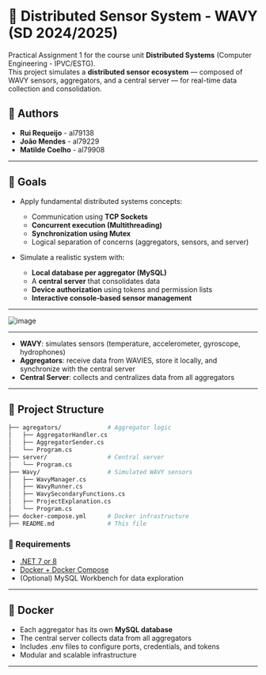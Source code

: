 # 🐠 Distributed Sensor System - WAVY (SD 2024/2025)

Practical Assignment 1 for the course unit **Distributed Systems** (Computer Engineering - IPVC/ESTG).  
This project simulates a **distributed sensor ecosystem** — composed of WAVY sensors, aggregators, and a central server — for real-time data collection and consolidation.

## 📌 Authors

- **Rui Requeijo** - al79138  
- **João Mendes** - al79229  
- **Matilde Coelho** - al79908  

---

## 🧠 Goals

- Apply fundamental distributed systems concepts:
  - Communication using **TCP Sockets**
  - **Concurrent execution (Multithreading)**
  - **Synchronization using Mutex**
  - Logical separation of concerns (aggregators, sensors, and server)

- Simulate a realistic system with:
  - **Local database per aggregator (MySQL)**
  - A **central server** that consolidates data
  - **Device authorization** using tokens and permission lists
  - **Interactive console-based sensor management**

---

![image](https://github.com/user-attachments/assets/d79849b4-69e6-4943-836f-e8b551d5e08b)

---

- **WAVY**: simulates sensors (temperature, accelerometer, gyroscope, hydrophones)
- **Aggregators**: receive data from WAVIES, store it locally, and synchronize with the central server
- **Central Server**: collects and centralizes data from all aggregators

---

## 📂 Project Structure

```bash
├── agregators/             # Aggregator logic
│   ├── AggregatorHandler.cs
│   ├── AggregatorSender.cs
│   └── Program.cs
├── server/                 # Central server
│   └── Program.cs
├── Wavy/                   # Simulated WAVY sensors
│   ├── WavyManager.cs
│   ├── WavyRunner.cs
│   ├── WavySecondaryFunctions.cs
│   ├── ProjectExplanation.cs
│   └── Program.cs
├── docker-compose.yml      # Docker infrastructure
├── README.md               # This file
```

### 🔧 Requirements

- [.NET 7 or 8](https://dotnet.microsoft.com/)
- [Docker + Docker Compose](https://docs.docker.com/compose/)
- (Optional) MySQL Workbench for data exploration

---

## 🐳 Docker

- Each aggregator has its own **MySQL database**
- The central server collects data from all aggregators
- Includes .env files to configure ports, credentials, and tokens
- Modular and scalable infrastructure

---

